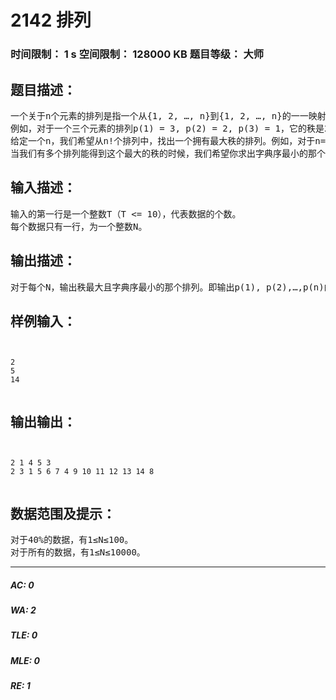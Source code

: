 # 2142 排列   
### 时间限制： 1 s     空间限制： 128000 KB     题目等级： 大师  
## 题目描述：  

<pre>
一个关于n个元素的排列是指一个从{1, 2, …, n}到{1, 2, …, n}的一一映射的函数。这个排列p的秩是指最小的k，使得对于所有的i = 1, 2, …, n，都有p(p(…p(i)…)) = i（其中，p一共出现了k次）。
例如，对于一个三个元素的排列p(1) = 3, p(2) = 2, p(3) = 1，它的秩是2，因为p(p(1)) = 1, p(p(2)) = 2, p(p(3)) = 3。
给定一个n，我们希望从n!个排列中，找出一个拥有最大秩的排列。例如，对于n=5，它能达到最大秩为6，这个排列是p(1) = 4, p(2) = 5, p(3) = 2, p(4) = 1, p(5) = 3。
当我们有多个排列能得到这个最大的秩的时候，我们希望你求出字典序最小的那个排列。对于n个元素的排列，排列p的字典序比排列r小的意思是：存在一个整数i，使得对于所有j < i，都有p(j) = r(j)，同时p(i) < p(j)。对于5来说，秩最大而且字典序最小的排列为：p(1) = 2, p(2) = 1, p(3) = 4, p(4) = 5, p(5) = 3。
</pre>
  
  
## 输入描述：  

<pre>
输入的第一行是一个整数T（T <= 10），代表数据的个数。
每个数据只有一行，为一个整数N。
</pre>
  
  
## 输出描述：  

<pre>
对于每个N，输出秩最大且字典序最小的那个排列。即输出p(1), p(2),…,p(n)的值，用空格分隔。
</pre>
  
  
## 样例输入：  

<pre><code>

2
5
14

</code></pre>
  
  
## 输出输出：  

<pre><code>

2 1 4 5 3
2 3 1 5 6 7 4 9 10 11 12 13 14 8

</code></pre>
  
  
## 数据范围及提示：  

<pre>
对于40%的数据，有1≤N≤100。
对于所有的数据，有1≤N≤10000。
</pre>
  
  
***  

##### AC: 0  
##### WA: 2  
##### TLE: 0  
##### MLE: 0  
##### RE: 1  

